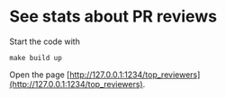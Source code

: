 # See stats about PR reviews

Start the code with 

```shell
make build up
```

Open the page [http://127.0.0.1:1234/top_reviewers](http://127.0.0.1:1234/top_reviewers).


